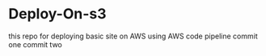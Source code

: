 # Deploy-On-s3
this repo for deploying basic site on AWS using AWS code pipeline
commit one
commit two

